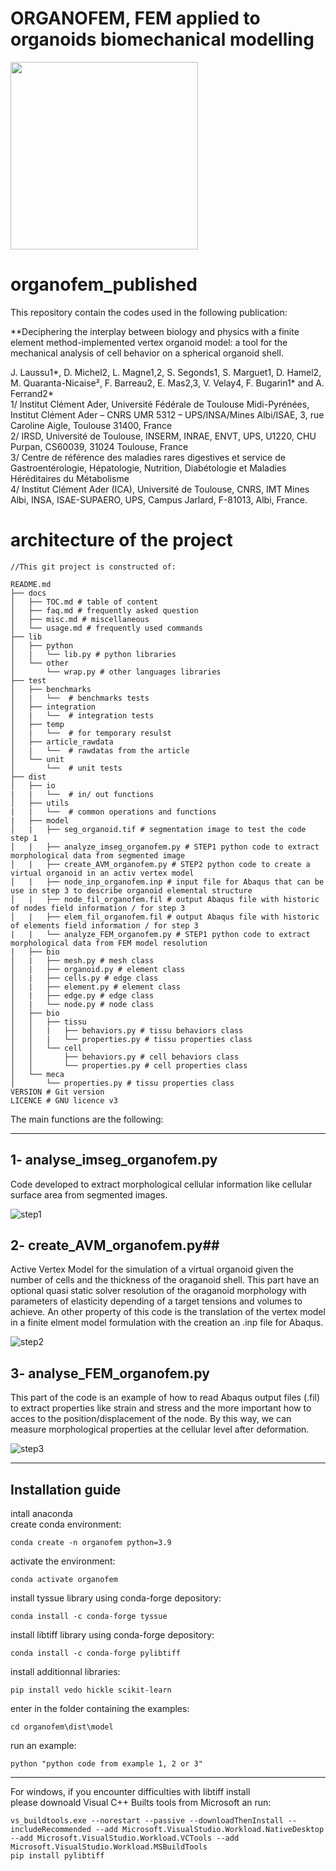 
# ORGANOFEM, FEM applied to organoids biomechanical modelling  

<img src="https://user-images.githubusercontent.com/56252845/160375009-8c8537f5-6f84-4a2e-a21d-f0994fafde4b.png" width="300" height="300" />

# organofem_published

This repository contain the codes used in the following publication:

**Deciphering the interplay between biology and physics with a finite element method-implemented vertex organoid model: a tool for the mechanical analysis of cell behavior on a spherical organoid shell.

J. Laussu1*, D. Michel2, L. Magne1,2, S. Segonds1, S. Marguet1, D. Hamel2, M. Quaranta-Nicaise², F. Barreau2, E. Mas2,3, V. Velay4, F. Bugarin1* and A. Ferrand2*  
1/  Institut Clément Ader, Université Fédérale de Toulouse Midi-Pyrénées, Institut Clément Ader – CNRS UMR 5312 – UPS/INSA/Mines Albi/ISAE, 3, rue Caroline Aigle, Toulouse 31400, France  
2/ IRSD, Université de Toulouse, INSERM, INRAE, ENVT, UPS, U1220, CHU Purpan, CS60039, 31024 Toulouse, France  
3/ Centre de référence des maladies rares digestives et service de Gastroentérologie, Hépatologie, Nutrition, Diabétologie et Maladies Héréditaires du Métabolisme  
4/ Institut Clément Ader (ICA), Université de Toulouse, CNRS, IMT Mines Albi, INSA, ISAE-SUPAERO, UPS, Campus Jarlard, F-81013, Albi, France.  

# architecture of the project  

    //This git project is constructed of: 
    
    README.md
    ├── docs 
    │   ├── TOC.md # table of content
    │   ├── faq.md # frequently asked question
    │   ├── misc.md # miscellaneous
    │   └── usage.md # frequently used commands
    ├── lib  
    │   ├── python
    │   |   └── lib.py # python libraries     
    │   └── other
    │       └── wrap.py # other languages libraries 
    ├── test  
    │   ├── benchmarks
    │   |   └──  # benchmarks tests     
    │   ├── integration  
    │   |   └──  # integration tests
    │   ├── temp  
    │   |   └──  # for temporary resulst
    │   ├── article_rawdata  
    │   |   └──  # rawdatas from the article  
    │   └── unit
    │       └──  # unit tests 
    ├── dist 
    │   ├── io
    |   |   └──  # in/ out functions 
    │   ├── utils
    |   |   └──  # common operations and functions 
    |   ├── model
    │   |   ├── seg_organoid.tif # segmentation image to test the code step 1 
    │   |   ├── analyze_imseg_organofem.py # STEP1 python code to extract morphological data from segmented image
    │   |   ├── create_AVM_organofem.py # STEP2 python code to create a virtual organoid in an activ vertex model
    │   |   ├── node_inp_organofem.inp # input file for Abaqus that can be use in step 3 to describe organoid elemental structure
    │   |   ├── node_fil_organofem.fil # output Abaqus file with historic of nodes field information / for step 3  
    │   |   ├── elem_fil_organofem.fil # output Abaqus file with historic of elements field information / for step 3   
    |   |   └── analyze_FEM_organofem.py # STEP1 python code to extract morphological data from FEM model resolution
    |   ├── bio
    │   |   ├── mesh.py # mesh class
    │   |   ├── organoid.py # element class  
    │   |   ├── cells.py # edge class  
    │   |   ├── element.py # element class  
    │   |   ├── edge.py # edge class  
    │   |   └── node.py # node class  
    │   ├── bio  
    │   │   ├── tissu
    │   │   |   ├── behaviors.py # tissu behaviors class  
    │   │   |   └── properties.py # tissu properties class 
    │   │   └── cell  
    │   │       ├── behaviors.py # cell behaviors class
    │   │       └── properties.py # cell properties class 
    │   └── meca
    │       └── properties.py # tissu properties class 
    VERSION # Git version
    LICENCE # GNU licence v3
 

The main functions are the following:

________________________________________
## 1- analyse_imseg_organofem.py
Code developed to extract morphological cellular information like cellular surface area from segmented images. 

![step1](https://github.com/user-attachments/assets/de2eecd8-f92f-4ec1-b06d-5b346457afa5)

## 2- create_AVM_organofem.py##
Active Vertex Model for the simulation of a virtual organoid given the number of cells and the thickness of the oraganoid shell.
This part have an optional quasi static solver resolution of the oraganoid morphology with parameters of elasticity depending of a target tensions and volumes to achieve.
An other property of this code is the translation of the vertex model in a finite elment model formulation with the creation an .inp file for Abaqus.

![step2](https://github.com/user-attachments/assets/c7333a04-9eee-4801-a99c-bb09f4765b17)

##  3- analyse_FEM_organofem.py
This part of the code is an example of how to read Abaqus output files (.fil) to extract properties like strain and stress and the more important how to acces to the position/displacement of the node.
By this way, we can measure morphological properties at the cellular level after deformation.

![step3](https://github.com/user-attachments/assets/1fe37d81-f8fa-4199-9c28-ed17cfeb21dd)
________________________________________
## Installation guide  
intall anaconda  
create conda environment:  
```console
conda create -n organofem python=3.9
```
activate the environment:  
```console
conda activate organofem
```
install tyssue library using conda-forge depository:  
```console
conda install -c conda-forge tyssue
```
install libtiff library using conda-forge depository:  
```console
conda install -c conda-forge pylibtiff
```
install additionnal libraries:  
```console
pip install vedo hickle scikit-learn
```
enter in the folder containing the examples:  
```console  
cd organofem\dist\model
```
run an example:  
```console  
python "python code from example 1, 2 or 3"
```
________________________________________
For windows, if you encounter difficulties with libtiff install  
please downoald Visual C++ Builts tools from Microsoft an run:  
```console  
vs_buildtools.exe --norestart --passive --downloadThenInstall --includeRecommended --add Microsoft.VisualStudio.Workload.NativeDesktop --add Microsoft.VisualStudio.Workload.VCTools --add Microsoft.VisualStudio.Workload.MSBuildTools
pip install pylibtiff
```  

